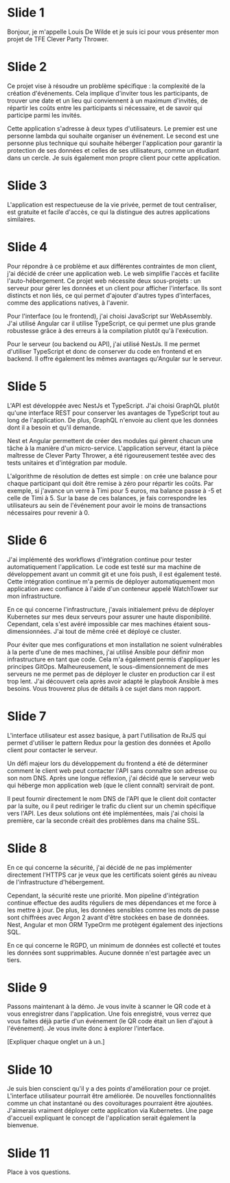 # Slide 1

Bonjour, je m'appelle Louis De Wilde et je suis ici pour vous présenter mon projet de TFE Clever Party Thrower.

# Slide 2

Ce projet vise à résoudre un problème spécifique : la complexité de la création d'événements. Cela implique d'inviter
tous les participants, de trouver une date et un lieu qui conviennent à un maximum d'invités, de répartir les coûts
entre les participants si nécessaire, et de savoir qui participe parmi les invités.

Cette application s'adresse à deux types d'utilisateurs. Le premier est une personne lambda qui souhaite organiser un
événement. Le second est une personne plus technique qui souhaite héberger l'application pour garantir la protection de
ses données et celles de ses utilisateurs, comme un étudiant dans un cercle. Je suis également mon propre client pour
cette application.

# Slide 3

L'application est respectueuse de la vie privée, permet de tout centraliser, est gratuite et facile d'accès, ce qui la
distingue des autres applications similaires.

# Slide 4

Pour répondre à ce problème et aux différentes contraintes de mon client, j'ai décidé de créer une application web. Le
web simplifie l'accès et facilite l'auto-hébergement. Ce projet web nécessite deux sous-projets : un serveur pour gérer
les données et un client pour afficher l'interface. Ils sont distincts et non liés, ce qui permet d'ajouter d'autres
types d'interfaces, comme des applications natives, à l'avenir.

Pour l'interface (ou le frontend), j'ai choisi JavaScript sur WebAssembly. J'ai utilisé Angular car il utilise
TypeScript, ce qui permet une plus grande robustesse grâce à des erreurs à la compilation plutôt qu'à l'exécution.

Pour le serveur (ou backend ou API), j'ai utilisé NestJs. Il me permet d'utiliser TypeScript et donc de conserver du
code en frontend et en backend. Il offre également les mêmes avantages qu'Angular sur le serveur.

# Slide 5

L'API est développée avec NestJs et TypeScript. J'ai choisi GraphQL plutôt qu'une interface REST pour conserver les
avantages de TypeScript tout au long de l'application. De plus, GraphQL n'envoie au client que les données dont il a
besoin et qu'il demande.

Nest et Angular permettent de créer des modules qui gèrent chacun une tâche à la manière d'un micro-service.
L'application serveur, étant la pièce maîtresse de Clever Party Thrower, a été rigoureusement testée avec des tests
unitaires et d'intégration par module.

L'algorithme de résolution de dettes est simple : on crée une balance pour chaque participant qui doit être remise à
zéro pour répartir les coûts. Par exemple, si j'avance un verre à Timi pour 5 euros, ma balance passe à -5 et celle de
Timi à 5. Sur la base de ces balances, je fais correspondre les utilisateurs au sein de l'événement pour avoir le moins
de transactions nécessaires pour revenir à 0.

# Slide 6

J'ai implémenté des workflows d'intégration continue pour tester automatiquement l'application. Le code est testé sur ma
machine de développement avant un commit git et une fois push, il est également testé. Cette intégration continue m'a
permis de déployer automatiquement mon application avec confiance à l'aide d'un
conteneur appelé WatchTower sur mon infrastructure.

En ce qui concerne l'infrastructure, j'avais initialement prévu de déployer Kubernetes sur mes deux serveurs pour
assurer une haute disponibilité. Cependant, cela s'est avéré impossible car mes machines étaient sous-dimensionnées.
J'ai tout de même créé et déployé ce cluster.

Pour éviter que mes configurations et mon installation ne soient
vulnérables à la perte d'une de mes machines, j'ai utilisé Ansible pour définir mon infrastructure en tant que code.
Cela m'a également permis d'appliquer les principes GitOps. Malheureusement, le sous-dimensionnement de mes serveurs ne
me permet pas de déployer le cluster en production car il est trop lent.
J'ai découvert cela après avoir adapté le playbook Ansible à mes besoins. Vous trouverez plus de détails à ce sujet dans
mon rapport.

# Slide 7

L'interface utilisateur est assez basique, à part l'utilisation de RxJS qui permet d'utiliser le pattern Redux pour la
gestion des données et Apollo client pour contacter le serveur.

Un défi majeur lors du développement du frontend a été de déterminer comment le client web peut contacter l'API sans
connaître son adresse ou son nom DNS.
Après une longue réflexion, j'ai décidé que le serveur web qui héberge mon application web (que le client connaît)
servirait de pont.

Il peut fournir directement le nom DNS de l'API que le client doit contacter par la suite, ou il peut rediriger le
trafic
du client sur un chemin spécifique vers l'API. Les deux solutions ont été implémentées, mais j'ai choisi la première,
car
la seconde créait des problèmes dans ma chaîne SSL.

# Slide 8

En ce qui concerne la sécurité, j'ai décidé de ne pas implémenter directement l'HTTPS car je veux que les certificats
soient gérés au niveau de l'infrastructure d'hébergement.

Cependant, la sécurité reste une priorité. Mon pipeline d'intégration continue effectue des audits réguliers de mes
dépendances et me force à les mettre à jour.
De plus, les données sensibles comme les mots de passe sont chiffrées avec Argon 2 avant d'être stockées en base de
données.
Nest, Angular et mon ORM TypeOrm me protègent également des injections SQL.

En ce qui concerne le RGPD, un minimum de données
est collecté et toutes les données sont supprimables. Aucune donnée n'est partagée avec un tiers.

# Slide 9

Passons maintenant à la démo. Je vous invite à scanner le QR code et à vous enregistrer dans l'application. Une fois
enregistré, vous verrez que vous faites déjà partie d'un événement (le QR code était un lien d'ajout à l'événement). Je
vous invite donc à explorer l'interface.

[Expliquer chaque onglet un à un.]

# Slide 10

Je suis bien conscient qu'il y a des points d'amélioration pour ce projet. L'interface utilisateur pourrait être
améliorée. De nouvelles fonctionnalités comme un chat instantané ou des covoiturages pourraient être ajoutées.
J'aimerais vraiment déployer cette application via Kubernetes. Une page d'accueil expliquant le concept de l'application
serait également la bienvenue.

# Slide 11

Place à vos questions.
